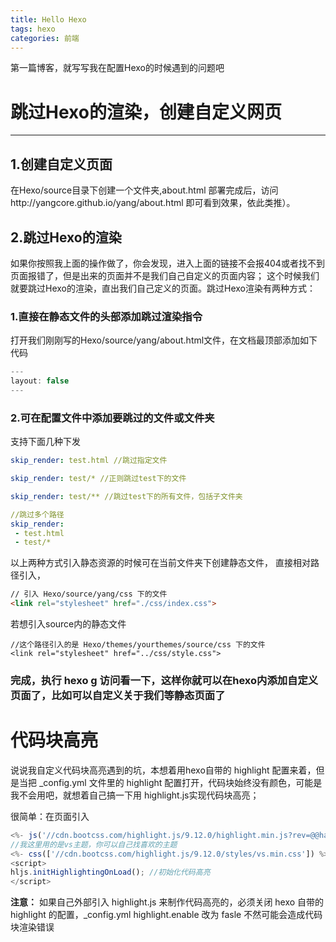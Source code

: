 ```yaml
---
title: Hello Hexo
tags: hexo
categories: 前端
---
```

第一篇博客，就写写我在配置Hexo的时候遇到的问题吧
# 跳过Hexo的渲染，创建自定义网页
***
## 1.创建自定义页面
在Hexo/source目录下创建一个文件夹,about.html 部署完成后，访问http://yangcore.github.io/yang/about.html  即可看到效果，依此类推）。
## 2.跳过Hexo的渲染
如果你按照我上面的操作做了，你会发现，进入上面的链接不会报404或者找不到页面报错了，但是出来的页面并不是我们自己自定义的页面内容；
这个时候我们就要跳过Hexo的渲染，直出我们自己定义的页面。跳过Hexo渲染有两种方式：
### 1.直接在静态文件的头部添加跳过渲染指令
打开我们刚刚写的Hexo/source/yang/about.html文件，在文档最顶部添加如下代码

```javascript
---
layout: false
---
```
### 2.可在配置文件中添加要跳过的文件或文件夹
支持下面几种下发
```yml
skip_render: test.html //跳过指定文件

skip_render: test/* //正则跳过test下的文件

skip_render: test/** //跳过test下的所有文件，包括子文件夹

//跳过多个路径
skip_render:
 - test.html
 - test/*
```

以上两种方式引入静态资源的时候可在当前文件夹下创建静态文件，
直接相对路径引入，
```html
// 引入 Hexo/source/yang/css 下的文件
<link rel="stylesheet" href="./css/index.css">
```
若想引入source内的静态文件
```
//这个路径引入的是 Hexo/themes/yourthemes/source/css 下的文件
<link rel="stylesheet" href="../css/style.css">
```

### 完成，执行 hexo g  访问看一下，这样你就可以在hexo内添加自定义页面了，比如可以自定义关于我们等静态页面了

# 代码块高亮

说说我自定义代码块高亮遇到的坑，本想着用hexo自带的 highlight 配置来着，但是当把 _config.yml 文件里的 highlight 配置打开，代码块始终没有颜色，可能是我不会用吧，就想着自己搞一下用 highlight.js实现代码块高亮；

很简单：在页面引入

```javascript
<%- js('//cdn.bootcss.com/highlight.js/9.12.0/highlight.min.js?rev=@@hash') %>
//我这里用的是vs主题，你可以自己找喜欢的主题
<%- css(['//cdn.bootcss.com/highlight.js/9.12.0/styles/vs.min.css']) %>
<script>
hljs.initHighlightingOnLoad(); //初始化代码高亮 
</script>
```
**注意：** 如果自己外部引入 highlight.js 来制作代码高亮的，必须关闭 hexo 自带的 highlight 的配置，_config.yml highlight.enable 改为 fasle 不然可能会造成代码块渲染错误





